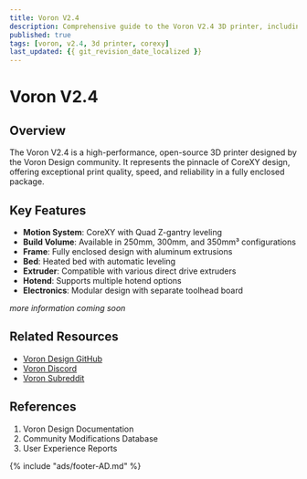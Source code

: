 ```yaml
---
title: Voron V2.4
description: Comprehensive guide to the Voron V2.4 3D printer, including specifications, features, and modifications
published: true
tags: [voron, v2.4, 3d printer, corexy]
last_updated: {{ git_revision_date_localized }}
---
```


# Voron V2.4

## Overview
The Voron V2.4 is a high-performance, open-source 3D printer designed by the Voron Design community. It represents the pinnacle of CoreXY design, offering exceptional print quality, speed, and reliability in a fully enclosed package.

## Key Features
- **Motion System**: CoreXY with Quad Z-gantry leveling
- **Build Volume**: Available in 250mm, 300mm, and 350mm³ configurations
- **Frame**: Fully enclosed design with aluminum extrusions
- **Bed**: Heated bed with automatic leveling
- **Extruder**: Compatible with various direct drive extruders
- **Hotend**: Supports multiple hotend options
- **Electronics**: Modular design with separate toolhead board

*more information coming soon*

## Related Resources
- [Voron Design GitHub](https://github.com/VoronDesign)
- [Voron Discord](https://discord.gg/voron)
- [Voron Subreddit](https://www.reddit.com/r/voroncorexy)

## References
1. Voron Design Documentation
2. Community Modifications Database
3. User Experience Reports

{% include "ads/footer-AD.md" %}

